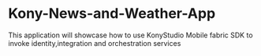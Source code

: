 # Kony-News-and-Weather-App
This application will showcase how to use KonyStudio Mobile fabric SDK to invoke identity,integration and orchestration services
